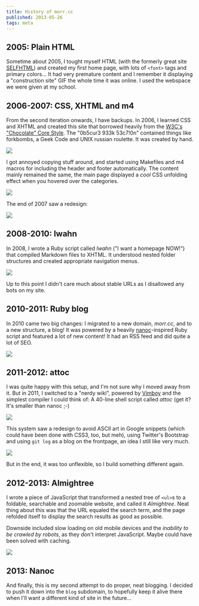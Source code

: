 ```yaml
---
title: History of morr.cc
published: 2013-05-26
tags: meta
---
```


## 2005: Plain HTML

Sometime about 2005, I tought myself HTML (with the formerly great site [SELFHTML](http://wiki.selfhtml.org/wiki/Startseite)) and created my first home page, with lots of `<font>` tags and primary colors... It had very premature content and I remember it displaying a "construction site" GIF the whole time it was online. I used the webspace we were given at my school.

## 2006-2007: CSS, XHTML and m4

From the second iteration onwards, I have backups. In 2006, I learned CSS and XHTML and created this site that borrowed heavily from the [W3C's "Chocolate" Core Style](http://www.w3.org/StyleSheets/Core/stylebot.html?family=6&doc=XML). The "0b5cur3 933k 53c7!0n" contained things like forkbombs, a Geek Code and UNIX russian roulette. It was created by hand.

![](/files/homepage-2007-05-07.png)

I got annoyed copying stuff around, and started using Makefiles and m4 macros for including the header and footer automatically. The content mainly remained the same, the main page displayed a *cool* CSS unfolding effect when you hovered over the categories.

![](/files/homepage-2007-07-05.png)

The end of 2007 saw a redesign:

![](/files/homepage-2008-04-02.png)

## 2008-2010: Iwahn

In 2008, I wrote a Ruby script called *Iwahn* ("I want a homepage NOW!") that compiled Markdown files to XHTML. It understood nested folder structures and created appropriate navigation menus.

![](/files/homepage-2010-08-11.png)

Up to this point I didn't care much about stable URLs as I disallowed any bots on my site.

## 2010-2011: Ruby blog

In 2010 came two big changes: I migrated to a new domain, *morr.cc*, and to a new structure, a blog! It was powered by a heavily [nanoc](http://nanoc.ws)-inspired Ruby script and featured a lot of new content! It had an RSS feed and did quite a lot of SEO.

![](/files/homepage-2011-02-25.png)

## 2011-2012: attoc

I was quite happy with this setup, and I'm not sure why I moved away from it. But in 2011, I switched to a "nerdy wiki", powered by [Vimboy](https://github.com/blinry/vimboy) and the simplest compiler I could think of: A 40-line shell script called *attoc* (get it? It's smaller than nanoc ;-)

![](/files/homepage-2011-08-09.png)

This system saw a redesign to avoid ASCII art in Google snippets (which could have been done with CSS3, too, but meh), using Twitter's Bootstrap and using `git log` as a blog on the frontpage, an idea I still like very much.

![](/files/homepage-2012-12-27.png)

But in the end, it was too unflexible, so I build something different again.

## 2012-2013: Almightree

I wrote a piece of JavaScript that transformed a nested tree of `<ul>`s to a foldable, searchable and zoomable website, and called it *Almightree*. Neat thing about this was that the URL equaled the search term, and the page refolded itself to display the search results as good as possible.

Downside included slow loading on old mobile devices and the *inability to be crawled by robots*, as they don't interpret JavaScript. Maybe could have been solved with caching.

![](/files/homepage-2013-05-26.png)

## 2013: Nanoc

And finally, this is my second attempt to do proper, neat blogging. I decided to push it down into the `blog` subdomain, to hopefully keep it alive there when I'll want a different kind of site in the future...
